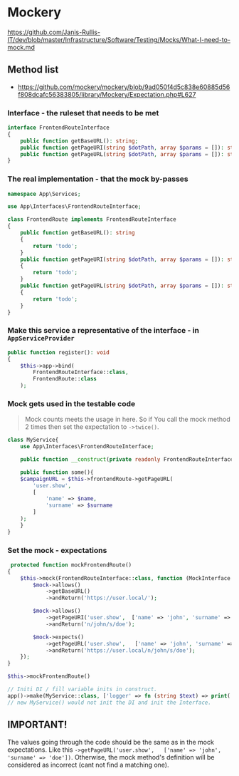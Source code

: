 # Mockery

https://github.com/Janis-Rullis-IT/dev/blob/master/Infrastructure/Software/Testing/Mocks/What-I-need-to-mock.md

## Method list
* https://github.com/mockery/mockery/blob/9ad050f4d5c838e60885d56f808dcafc56383805/library/Mockery/Expectation.php#L627

### Interface - the ruleset that needs to be met

```php
interface FrontendRouteInterface
{
    public function getBaseURL(): string;
    public function getPageURI(string $dotPath, array $params = []): string;
    public function getPageURL(string $dotPath, array $params = []): string;
}
```

### The real implementation - that the mock by-passes

```php
namespace App\Services;

use App\Interfaces\FrontendRouteInterface;

class FrontendRoute implements FrontendRouteInterface
{
    public function getBaseURL(): string
    {
        return 'todo';
    }
    public function getPageURI(string $dotPath, array $params = []): string
    {
        return 'todo';
    }
    public function getPageURL(string $dotPath, array $params = []): string
    {
        return 'todo';
    }
}
```

### Make this service a representative of the interface - in `AppServiceProvider`

```php
public function register(): void
{
    $this->app->bind(
        FrontendRouteInterface::class,
        FrontendRoute::class
    );
```

### Mock gets used in the testable code
> Mock counts meets the usage in here. So if You call the mock method 2 times then set the expectation to `->twice()`.
```php
class MyService{
    use App\Interfaces\FrontendRouteInterface;

    public function __construct(private readonly FrontendRouteInterface $frontendRoute) {}

    public function some(){
    $campaignURL = $this->frontendRoute->getPageURL(
        'user.show',
        [
            'name' => $name,
            'surname' => $surname
        ]
    );
    }
}
```

### Set the mock - expectations
```php
 protected function mockFrontendRoute()
{
    $this->mock(FrontendRouteInterface::class, function (MockInterface $mock) {
        $mock->allows()
            ->getBaseURL()
            ->andReturn('https://user.local/');

        $mock->allows()
            ->getPageURI('user.show',  ['name' => 'john', 'surname' => 'doe'])
            ->andReturn('n/john/s/doe');

        $mock->expects()
            ->getPageURL('user.show',   ['name' => 'john', 'surname' => 'doe'])
            ->andReturn('https://user.local/n/john/s/doe');
    });
}

$this->mockFrontendRoute()

// Initi DI / fill variable inits in construct.
app()->make(MyService::class, ['logger' => fn (string $text) => print('e')]);
// new MyService() would not init the DI and init the Interface.
```

## IMPORTANT!
The values going through the code should be the same as in the mock expectations. 
Like this `->getPageURL('user.show',   ['name' => 'john', 'surname' => 'doe'])`. Otherwise, the mock method's definition will be considered as incorrect (cant not find a matching one).

